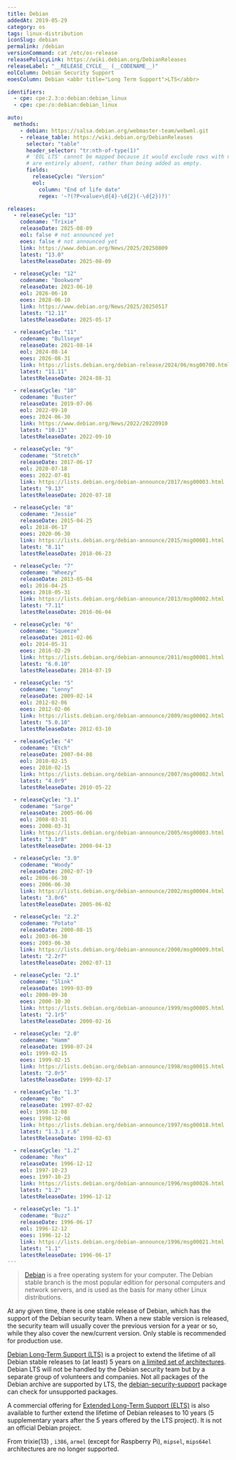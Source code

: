 ```yaml
---
title: Debian
addedAt: 2019-05-29
category: os
tags: linux-distribution
iconSlug: debian
permalink: /debian
versionCommand: cat /etc/os-release
releasePolicyLink: https://wiki.debian.org/DebianReleases
releaseLabel: "__RELEASE_CYCLE__ (__CODENAME__)"
eolColumn: Debian Security Support
eoesColumn: Debian <abbr title="Long Term Support">LTS</abbr>

identifiers:
  - cpe: cpe:2.3:o:debian:debian_linux
  - cpe: cpe:/o:debian:debian_linux

auto:
  methods:
    - debian: https://salsa.debian.org/webmaster-team/webwml.git
    - release_table: https://wiki.debian.org/DebianReleases
      selector: "table"
      header_selector: "tr:nth-of-type(1)"
      # 'EOL LTS' cannot be mapped because it would exclude rows with no EOL LTS date because cells missing LTS dates
      # are entirely absent, rather than being added as empty.
      fields:
        releaseCycle: "Version"
        eol:
          column: "End of life date"
          regex: '~?(?P<value>\d{4}-\d{2}(-\d{2})?)'

releases:
  - releaseCycle: "13"
    codename: "Trixie"
    releaseDate: 2025-08-09
    eol: false # not announced yet
    eoes: false # not announced yet
    link: https://www.debian.org/News/2025/20250809
    latest: "13.0"
    latestReleaseDate: 2025-08-09

  - releaseCycle: "12"
    codename: "Bookworm"
    releaseDate: 2023-06-10
    eol: 2026-06-10
    eoes: 2028-06-10
    link: https://www.debian.org/News/2025/20250517
    latest: "12.11"
    latestReleaseDate: 2025-05-17

  - releaseCycle: "11"
    codename: "Bullseye"
    releaseDate: 2021-08-14
    eol: 2024-08-14
    eoes: 2026-08-31
    link: https://lists.debian.org/debian-release/2024/06/msg00700.html
    latest: "11.11"
    latestReleaseDate: 2024-08-31

  - releaseCycle: "10"
    codename: "Buster"
    releaseDate: 2019-07-06
    eol: 2022-09-10
    eoes: 2024-06-30
    link: https://www.debian.org/News/2022/20220910
    latest: "10.13"
    latestReleaseDate: 2022-09-10

  - releaseCycle: "9"
    codename: "Stretch"
    releaseDate: 2017-06-17
    eol: 2020-07-18
    eoes: 2022-07-01
    link: https://lists.debian.org/debian-announce/2017/msg00003.html
    latest: "9.13"
    latestReleaseDate: 2020-07-18

  - releaseCycle: "8"
    codename: "Jessie"
    releaseDate: 2015-04-25
    eol: 2018-06-17
    eoes: 2020-06-30
    link: https://lists.debian.org/debian-announce/2015/msg00001.html
    latest: "8.11"
    latestReleaseDate: 2018-06-23

  - releaseCycle: "7"
    codename: "Wheezy"
    releaseDate: 2013-05-04
    eol: 2016-04-25
    eoes: 2018-05-31
    link: https://lists.debian.org/debian-announce/2013/msg00002.html
    latest: "7.11"
    latestReleaseDate: 2016-06-04

  - releaseCycle: "6"
    codename: "Squeeze"
    releaseDate: 2011-02-06
    eol: 2014-05-31
    eoes: 2016-02-29
    link: https://lists.debian.org/debian-announce/2011/msg00001.html
    latest: "6.0.10"
    latestReleaseDate: 2014-07-19

  - releaseCycle: "5"
    codename: "Lenny"
    releaseDate: 2009-02-14
    eol: 2012-02-06
    eoes: 2012-02-06
    link: https://lists.debian.org/debian-announce/2009/msg00002.html
    latest: "5.0.10"
    latestReleaseDate: 2012-03-10

  - releaseCycle: "4"
    codename: "Etch"
    releaseDate: 2007-04-08
    eol: 2010-02-15
    eoes: 2010-02-15
    link: https://lists.debian.org/debian-announce/2007/msg00002.html
    latest: "4.0r9"
    latestReleaseDate: 2010-05-22

  - releaseCycle: "3.1"
    codename: "Sarge"
    releaseDate: 2005-06-06
    eol: 2008-03-31
    eoes: 2008-03-31
    link: https://lists.debian.org/debian-announce/2005/msg00003.html
    latest: "3.1r8"
    latestReleaseDate: 2008-04-13

  - releaseCycle: "3.0"
    codename: "Woody"
    releaseDate: 2002-07-19
    eol: 2006-06-30
    eoes: 2006-06-30
    link: https://lists.debian.org/debian-announce/2002/msg00004.html
    latest: "3.0r6"
    latestReleaseDate: 2005-06-02

  - releaseCycle: "2.2"
    codename: "Potato"
    releaseDate: 2000-08-15
    eol: 2003-06-30
    eoes: 2003-06-30
    link: https://lists.debian.org/debian-announce/2000/msg00009.html
    latest: "2.2r7"
    latestReleaseDate: 2002-07-13

  - releaseCycle: "2.1"
    codename: "Slink"
    releaseDate: 1999-03-09
    eol: 2000-09-30
    eoes: 2000-10-30
    link: https://lists.debian.org/debian-announce/1999/msg00005.html
    latest: "2.1r5"
    latestReleaseDate: 2000-02-16

  - releaseCycle: "2.0"
    codename: "Hamm"
    releaseDate: 1998-07-24
    eol: 1999-02-15
    eoes: 1999-02-15
    link: https://lists.debian.org/debian-announce/1998/msg00015.html
    latest: "2.0r5"
    latestReleaseDate: 1999-02-17

  - releaseCycle: "1.3"
    codename: "Bo"
    releaseDate: 1997-07-02
    eol: 1998-12-08
    eoes: 1998-12-08
    link: https://lists.debian.org/debian-announce/1997/msg00018.html
    latest: "1.3.1 r.6"
    latestReleaseDate: 1998-02-03

  - releaseCycle: "1.2"
    codename: "Rex"
    releaseDate: 1996-12-12
    eol: 1997-10-23
    eoes: 1997-10-23
    link: https://lists.debian.org/debian-announce/1996/msg00026.html
    latest: "1.2"
    latestReleaseDate: 1996-12-12

  - releaseCycle: "1.1"
    codename: "Buzz"
    releaseDate: 1996-06-17
    eol: 1996-12-12
    eoes: 1996-12-12
    link: https://lists.debian.org/debian-announce/1996/msg00021.html
    latest: "1.1"
    latestReleaseDate: 1996-06-17
---
```


> [Debian](https://www.debian.org/) is a free operating system for your computer. The Debian stable
> branch is the most popular edition for personal computers and network servers, and is used as the
> basis for many other Linux distributions.

At any given time, there is one stable release of Debian, which has the support of the Debian
security team. When a new stable version is released, the security team will usually cover the
previous version for a year or so, while they also cover the new/current version. Only stable is
recommended for production use.

[Debian Long-Term Support (LTS)](https://wiki.debian.org/LTS) is a project to extend the lifetime of
all Debian stable releases to (at least) 5 years on [a limited set of
architectures](https://lts-team.pages.debian.net/wiki/FAQ.html#what-architectures-are-supported).
Debian LTS will not be handled by the Debian security team but by a separate group of volunteers
and companies. Not all packages of the Debian archive are supported by LTS, the
[debian-security-support](https://wiki.debian.org/LTS/Using#Check_for_unsupported_packages) package
can check for unsupported packages.

A commercial offering for [Extended Long-Term Support (ELTS)](https://wiki.debian.org/LTS/Extended)
is also available to further extend the lifetime of Debian releases to 10 years (5 supplementary
years after the 5 years offered by the LTS project). It is not an official Debian project.

From trixie(13) , `i386`, `armel` (except for Raspberry Pi), `mipsel`, `mips64el` architectures are no
longer supported.
